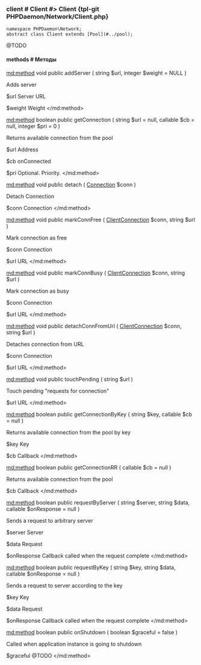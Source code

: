 ### client # Client #> Client {tpl-git PHPDaemon/Network/Client.php}

```php:p
namespace PHPDaemon\Network;
abstract class Client extends [Pool](#../pool);
```

@TODO

#### methods # Методы

<md:method>
void public addServer ( string $url, integer $weight = NULL )

Adds server

$url
Server URL

$weight
Weight
</md:method>

<md:method>
boolean public getConnection ( string $url = null, callable $cb = null, integer $pri = 0 )

Returns available connection from the pool

$url
Address

$cb
onConnected

$pri
Optional. Priority.
</md:method>

<md:method>
void public detach ( [Connection](#../../connection) $conn )

Detach Connection

$conn
Connection
</md:method>

<md:method>
void public markConnFree ( [ClientConnection](#../../clientconnection) $conn, string $url )

Mark connection as free

$conn
Connection

$url
URL
</md:method>

<md:method>
void public markConnBusy ( [ClientConnection](#../../clientconnection) $conn, string $url )

Mark connection as busy

$conn
Connection

$url
URL
</md:method>

<md:method>
void public detachConnFromUrl ( [ClientConnection](#../../clientconnection) $conn, string $url )

Detaches connection from URL

$conn
Connection

$url
URL
</md:method>

<md:method>
void public touchPending ( string $url )

Touch pending "requests for connection"

$url
URL
</md:method>

<md:method>
boolean public getConnectionByKey ( string $key, callable $cb = null )

Returns available connection from the pool by key

$key
Key

$cb
Callback
</md:method>

<md:method>
boolean public getConnectionRR ( callable $cb = null )

Returns available connection from the pool

$cb
Callback
</md:method>

<md:method>
boolean public requestByServer ( string $server, string $data, callable $onResponse = null )

Sends a request to arbitrary server

$server
Server

$data
Request

$onResponse
Callback called when the request complete
</md:method>

<md:method>
boolean public requestByKey ( string $key, string $data, callable $onResponse = null )

Sends a request to server according to the key

$key
Key

$data
Request

$onResponse
Callback called when the request complete
</md:method>

<md:method>
boolean public onShutdown ( boolean $graceful = false )

Called when application instance is going to shutdown

$graceful
@TODO
</md:method>
